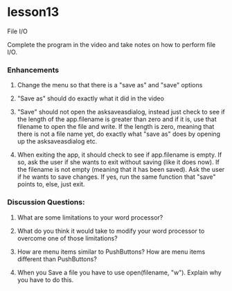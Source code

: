 # lesson13
File I/O

Complete the program in the video and take notes on how to perform file I/O.

### Enhancements

1. Change the menu so that there is a "save as" and "save" options

2. "Save as" should do exactly what it did in the video

3. "Save" should not open the asksaveasdialog, instead just check to see if the length of the app.filename is greater than zero and if it is, use that filename to open the file and write.  If the length is zero, meaning that there is not a file name yet, do exactly what "save as" does by opening up the asksaveasdialog etc.

4. When exiting the app, it should check to see if app.filename is empty.  If so, ask the user if she wants to exit without saving (like it does now).  If the filename is not empty (meaning that it has been saved).  Ask the user if he wants to save changes.  If yes, run the same function that "save" points to, else, just exit.

### Discussion Questions:

1. What are some limitations to your word processor?

2. What do you think it would take to modify your word processor to overcome one of those limitations?

3. How are menu items similar to PushButtons?  How are menu items different than PushButtons?

4. When you Save a file you have to use open(filename, "w").  Explain why you have to do this.
